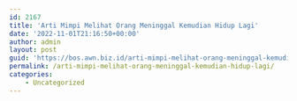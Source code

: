```yaml
---
id: 2167
title: 'Arti Mimpi Melihat Orang Meninggal Kemudian Hidup Lagi'
date: '2022-11-01T21:16:50+00:00'
author: admin
layout: post
guid: 'https://bos.awn.biz.id/arti-mimpi-melihat-orang-meninggal-kemudian-hidup-lagi/'
permalink: /arti-mimpi-melihat-orang-meninggal-kemudian-hidup-lagi/
categories:
    - Uncategorized
---
```


